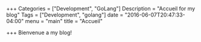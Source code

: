 +++
Categories = ["Development", "GoLang"]
Description = "Accueil for my blog"
Tags = ["Development", "golang"]
date = "2016-06-07T20:47:33-04:00"
menu = "main"
title = "Accueil"

+++
Bienvenue a my blog!
